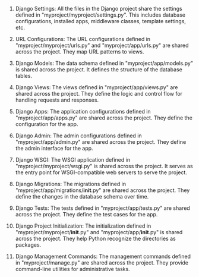 1. Django Settings: All the files in the Django project share the settings defined in "myproject/myproject/settings.py". This includes database configurations, installed apps, middleware classes, template settings, etc.

2. URL Configurations: The URL configurations defined in "myproject/myproject/urls.py" and "myproject/app/urls.py" are shared across the project. They map URL patterns to views.

3. Django Models: The data schema defined in "myproject/app/models.py" is shared across the project. It defines the structure of the database tables.

4. Django Views: The views defined in "myproject/app/views.py" are shared across the project. They define the logic and control flow for handling requests and responses.

5. Django Apps: The application configurations defined in "myproject/app/apps.py" are shared across the project. They define the configuration for the app.

6. Django Admin: The admin configurations defined in "myproject/app/admin.py" are shared across the project. They define the admin interface for the app.

7. Django WSGI: The WSGI application defined in "myproject/myproject/wsgi.py" is shared across the project. It serves as the entry point for WSGI-compatible web servers to serve the project.

8. Django Migrations: The migrations defined in "myproject/app/migrations/__init__.py" are shared across the project. They define the changes in the database schema over time.

9. Django Tests: The tests defined in "myproject/app/tests.py" are shared across the project. They define the test cases for the app.

10. Django Project Initialization: The initialization defined in "myproject/myproject/__init__.py" and "myproject/app/__init__.py" is shared across the project. They help Python recognize the directories as packages.

11. Django Management Commands: The management commands defined in "myproject/manage.py" are shared across the project. They provide command-line utilities for administrative tasks.